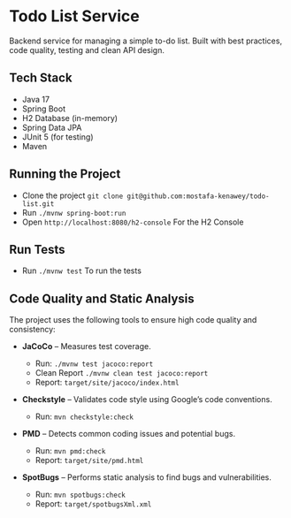 # Todo List Service

Backend service for managing a simple to-do list. Built with best practices, code quality, testing and clean API design.

## Tech Stack

- Java 17
- Spring Boot
- H2 Database (in-memory)
- Spring Data JPA
- JUnit 5 (for testing)
- Maven

## Running the Project

- Clone the project `git clone git@github.com:mostafa-kenawey/todo-list.git`
- Run `./mvnw spring-boot:run`
- Open `http://localhost:8080/h2-console` For the H2 Console

## Run Tests

- Run `./mvnw test` To run the tests

## Code Quality and Static Analysis

The project uses the following tools to ensure high code quality and consistency:

- **JaCoCo** – Measures test coverage.
    - Run: `./mvnw test jacoco:report`
    - Clean Report `./mvnw clean test jacoco:report`
    - Report: `target/site/jacoco/index.html`

- **Checkstyle** – Validates code style using Google’s code conventions.
    - Run: `mvn checkstyle:check`

- **PMD** – Detects common coding issues and potential bugs.
    - Run: `mvn pmd:check`
    - Report: `target/site/pmd.html`

- **SpotBugs** – Performs static analysis to find bugs and vulnerabilities.
    - Run: `mvn spotbugs:check`
    - Report: `target/spotbugsXml.xml`
